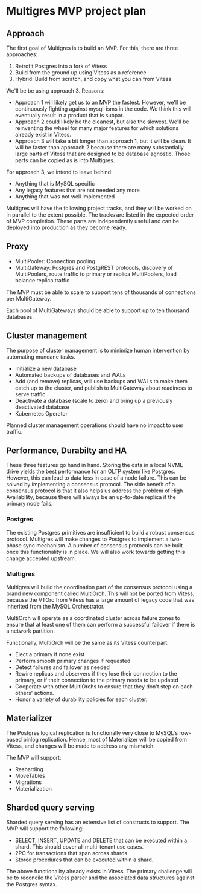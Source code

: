 # Multigres MVP project plan



## Approach

The first goal of Multigres is to build an MVP. For this, there are three approaches:

1. Retrofit Postgres into a fork of Vitess
2. Build from the ground up using Vitess as a reference
3. Hybrid: Build from scratch, and copy what you can from Vitess

We'll be be using approach 3. Reasons:

* Approach 1 will likely get us to an MVP the fastest. However, we'll be continuously fighting against mysql-isms in the code. We think this will eventually result in a product that is subpar.
* Approach 2 could likely be the cleanest, but also the slowest. We'll be reinventing the wheel for many major features for which solutions already exist in Vitess.
* Approach 3 will take a bit longer than approach 1, but it will be clean. It will be faster than approach 2 because there are many substantially large parts of Vitess that are designed to be database agnostic. Those parts can be copied as is into Multigres.

For approach 3, we intend to leave behind:

* Anything that is MySQL specific
* Any legacy features that are not needed any more
* Anything that was not well implemented

Multigres will have the following project tracks, and they will be worked on in parallel to the extent possible. The tracks are listed in the expected order of MVP completion. These parts are independently useful and can be deployed into production as they become ready.

## Proxy

* MultiPooler: Connection pooling
* MultiGateway: Postgres and PostgREST protocols, discovery of MultiPoolers, route traffic to primary or replica MultiPoolers, load balance replica traffic

The MVP must be able to scale to support tens of thousands of connections per MultiGateway.

Each pool of MultiGateways should be able to support up to ten thousand databases.

## Cluster management

The purpose of cluster management is to minimize human intervention by automating mundane tasks.

* Initialize a new database
* Automated backups of databases and WALs
* Add (and remove) replicas, will use backups and WALs to make them catch up to the cluster, and publish to MultiGateway about readiness to serve traffic
* Deactivate a database (scale to zero) and bring up a previously deactivated database
* Kubernetes Operator

Planned cluster management operations should have no impact to user traffic.

## Performance, Durabilty and HA

These three features go hand in hand. Storing the data in a local NVME drive yields the best performance for an OLTP system like Postgres. However, this can lead to data loss in case of a node failure. This can be solved by implementing a consensus protocol. The side benefit of a consensus protocol is that it also helps us address the problem of High Availability, because there will always be an up-to-date replica if the primary node fails.

### Postgres

The existing Postgres primitives are insufficient to build a robust consensus protocol. Multigres will make changes to Postgres to implement a two-phase sync mechanism. A number of consensus protocols can be built once this functionality is in place. We will also work towards getting this change accepted upstream.

### Multigres

Multigres will build the coordination part of the consensus protocol using a brand new component called MultiOrch. This will not be ported from Vitess, because the VTOrc from Vitess has a large amount of legacy code that was inherited from the MySQL Orchestrator.

MultiOrch will operate as a coordinated cluster across failure zones to ensure that at least one of them can perform a successful failover if there is a network partition.

Functionally, MultiOrch will be the same as its Vitess counterpart:

* Elect a primary if none exist
* Perform smooth primary changes if requested
* Detect failures and failover as needed
* Rewire replicas and observers if they lose their connection to the primary, or if their connection to the primary needs to be updated
* Cooperate with other MultiOrchs to ensure that they don't step on each others' actions.
* Honor a variety of durability policies for each cluster.

## Materializer

The Postgres logical replication is functionally very close to MySQL's row-based binlog replication. Hence, most of Materializer will be copied from Vitess, and changes will be made to address any mismatch.

The MVP will support:

* Resharding
* MoveTables
* Migrations
* Materialization

## Sharded query serving

Sharded query serving has an extensive list of constructs to support. The MVP will support the following:

* SELECT, INSERT, UPDATE and DELETE that can be executed within a shard. This should cover all multi-tenant use cases.
* 2PC for transactions that span across shards.
* Stored procedures that can be executed within a shard.

The above functionality already exists in Vitess. The primary challenge will be to reconcile the Vitess parser and the associated data structures against the Postgres syntax.
